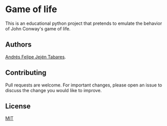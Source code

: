 # Game of life

This is an educational python project that pretends to emulate the behavior of John Conway's game of life. 

## Authors

 [Andrés Felipe Jején Tabares](https://github.com/andresjjn).

## Contributing
Pull requests are welcome. For important changes, please open an issue to discuss the change you would like to improve.

## License
[MIT](https://choosealicense.com/licenses/mit/)